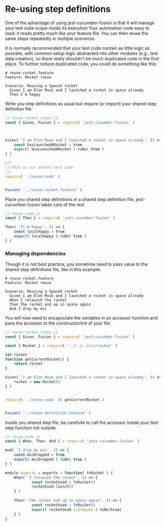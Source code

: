 # Re-using step definitions

One of the advantage of using jest-cucumber-fusion is that it will manage your test suite scope inside its execution
Your automation code easy to read: it reads pretty much like your feature file. 
You can then reuse the same steps repeatedly in multiple scenarios.

It is normally recommended that your test code contain as little logic as possible, with common setup logic abstracted into other modules (e.g., test data creation), so there really shouldn't be much duplicated code in the first place. To further reduce duplicated code, you could do something like this:
```gherkin
# reuse-rocket.feature
Feature: Rocket reuse

Scenario: Reusing a SpaceX rocket
  Given I am Elon Musk and I launched a rocket in space already
  Then I'm happy
```

Write you step definitions as usual but require (or import) your shared step definition file
```javascript
// reuse-rocket.steps.js
const { Given, Fusion } = require( 'jest-cucumber-fusion' )



Given( 'I am Elon Musk and I launched a rocket in space already', () => {
    const hasLaunchedARocket = true
    expect( hasLaunchedARocket ).toBe( true )
} )

///
///This is our shared test code
///
require( './reuse-code' )


Fusion( '../reuse-rocket.feature' )
```

Place you shared step definitions in a shared step definition file, jest-cucumber-fusion takes care of the rest
```javascript
// reuse-code.js
const { Then } = require( 'jest-cucumber-fusion' )

Then( 'I\'m happy', () => {
    const localHappy = true
    expect( localHappy ).toBe( true )
} )
```


### Managing dependencies
Though it is not best practice, you sometime need to pass value to the shared step definitions file, like in this example:

```gherkin
# reuse-rocket.feature
Feature: Rocket reuse

Scenario: Reusing a SpaceX rocket
  Given I am Elon Musk and I launched a rocket in space already
  When I relaunch the rocket
  Then the rocket end up in space again
  And I drop my mic
```


You will now need to encapsulate the variables in an accessor function and pass the accessor to the constructor/init of your file
```javascript
// reuse-rocket.steps.js
const { Given, Fusion } = require( 'jest-cucumber-fusion' )

const { Rocket } = require( '../../../src/rocket' )

let rocket
function getCurrentRocket() {
	return rocket
}

Given( 'I am Elon Musk and I launched a rocket in space already', () => {
	rocket = new Rocket()
} )


require( './reuse-code' )( getCurrentRocket )


Fusion( '../reuse-definition.feature' )
```


Inside you shared step file, be carefulle to call the accessor inside your test step function not outside
```javascript
// reuse-code.js
const { When, Then, And } = require( 'jest-cucumber-fusion' )

And( 'I drop my mic', () => {  
    const micDropped = true
    expect( micDropped ).toBe( true )
} )

module.exports = exports = function( fnRocket ) {
	When( 'I relaunch the rocket', () => {
            const rocketUsed = fnRocket()
            rocketUsed.launch()
	} )
	
	Then( 'the rocket end up in space again', () => {
            const rocketUsed = fnRocket()
            expect( rocketUsed.isInSpace ).toBe(true)
	} )
}
```

